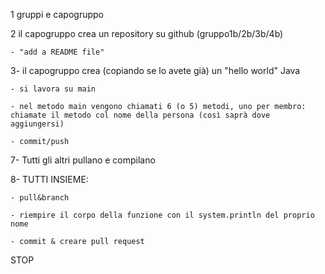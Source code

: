 
1 gruppi e capogruppo

2 il capogruppo crea un repository su github (gruppo1b/2b/3b/4b)

    - "add a README file"
    
3- il capogruppo crea (copiando se lo avete già) un "hello world" Java

    - si lavora su main
    
    - nel metodo main vengono chiamati 6 (o 5) metodi, uno per membro: chiamate il metodo col nome della persona (così saprà dove aggiungersi)
    
    - commit/push
    
7- Tutti gli altri pullano e compilano

8- TUTTI INSIEME:

    - pull&branch
    
    - riempire il corpo della funzione con il system.println del proprio nome
    
    - commit & creare pull request
    
STOP

